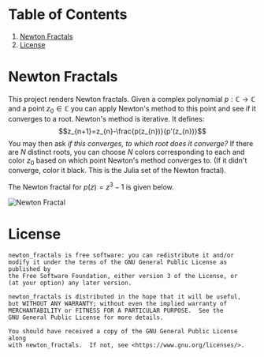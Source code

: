 # Table of Contents
1. [Newton Fractals](#nf)
2. [License](#license)

# Newton Fractals <a name="nf"></a>
This project renders Newton fractals. Given a complex polynomial
$p:\mathbb{C}\rightarrow\mathbb{C}$ and a point $z_{0}\in\mathbb{C}$ you can
apply Newton's method to this point and see if it converges to a root. Newton's
method is iterative. It defines:
$$z_{n+1}=z_{n}-\frac{p(z_{n})}{p'(z_{n})}$$
You may then ask *if this converges, to which root does it converge?* If there
are $N$ distinct roots, you can choose $N$ colors corresponding to each
and color $z_{0}$ based on which point Newton's method converges to. (If it
didn't converge, color it black. This is the Julia set of the Newton fractal).

The Newton fractal for $p(z)=z^{3}-1$ is given below.

![Newton Fractal](https://math.dartmouth.edu/~rmaguire/projects/newton_fractals/newton_fractal_z_cubed_minus_one.png "Newton Fractal")


# License
    newton_fractals is free software: you can redistribute it and/or
    modify it under the terms of the GNU General Public License as published by
    the Free Software Foundation, either version 3 of the License, or
    (at your option) any later version.

    newton_fractals is distributed in the hope that it will be useful,
    but WITHOUT ANY WARRANTY; without even the implied warranty of
    MERCHANTABILITY or FITNESS FOR A PARTICULAR PURPOSE.  See the
    GNU General Public License for more details.

    You should have received a copy of the GNU General Public License along
    with newton_fractals.  If not, see <https://www.gnu.org/licenses/>.

